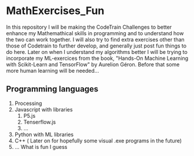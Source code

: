 # MathExercises_Fun

In this repository I will be making the CodeTrain Challenges to better enhance my Mathemathical skills in programming and to understand how the two can work together. I will also try to find extra exercises other than those of Codetrain to further develop, and generally just post fun things to do here.
Later on when I understand my algorithms better I will be trying to incorporate my ML-exercices from the book, "Hands-On Machine Learning with Scikit-Learn and TensorFlow" by Aurelion Géron. Before that some more human learning will be needed...

## Programming languages

1. Processing
2. Javascript with libraries
    1. P5.js
    2. Tenserflow.js
    3. ...
3. Python with ML libraries
4. C++ ( Later on for hopefully some visual .exe programs in the future)
5. ... What is fun I guess
